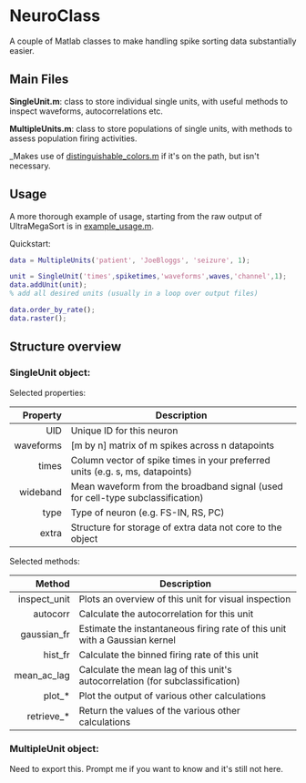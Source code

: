 # NeuroClass

A couple of Matlab classes to make handling spike sorting data substantially easier.

## Main Files

__SingleUnit.m__: class to store individual single units, with useful methods to inspect waveforms, autocorrelations etc.

__MultipleUnits.m__: class to store populations of single units, with methods to assess population firing activities.

_Makes use of [distinguishable_colors.m](https://www.mathworks.com/matlabcentral/fileexchange/29702-generate-maximally-perceptually-distinct-colors) if it's on the path, but isn't necessary.

## Usage

A more thorough example of usage, starting from the raw output of UltraMegaSort is in [example_usage.m](example_usage.m).

Quickstart:

```Matlab
data = MultipleUnits('patient', 'JoeBloggs', 'seizure', 1);

unit = SingleUnit('times',spiketimes,'waveforms',waves,'channel',1);
data.addUnit(unit);
% add all desired units (usually in a loop over output files)

data.order_by_rate();
data.raster();
```

## Structure overview 

### SingleUnit object:

Selected properties:

| Property  |                                   Description                                  |
|----------:|--------------------------------------------------------------------------------|
| UID       | Unique ID for this neuron                                                      |
| waveforms | [m by n] matrix of m spikes across n datapoints                                |
| times     | Column vector of spike times in your preferred units (e.g. s, ms, datapoints)  |
| wideband  | Mean waveform from the broadband signal (used for cell-type subclassification) |
| type      | Type of neuron (e.g. FS-IN, RS, PC)                                            |
| extra     | Structure for storage of extra data not core to the object                     |

Selected methods:

| Method       |                                  Description                                  |
|-------------:|-------------------------------------------------------------------------------|
| inspect_unit | Plots an overview of this unit for visual inspection                          |
| autocorr     | Calculate the autocorrelation for this unit                                   |
| gaussian_fr  | Estimate the instantaneous firing rate of this unit with a Gaussian kernel    |
| hist_fr      | Calculate the binned firing rate of this unit                                 |
| mean_ac_lag  | Calculate the mean lag of this unit's autocorrelation (for subclassification) |
| plot_*       | Plot the output of various other calculations                                 |
| retrieve_*   | Return the values of the various other calculations                           |

### MultipleUnit object:

Need to export this. Prompt me if you want to know and it's still not here.
